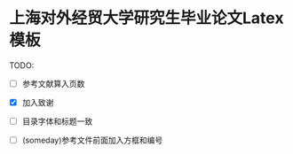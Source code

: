 


# 上海对外经贸大学研究生毕业论文Latex模板



TODO:

- [ ] 参考文献算入页数
- [x] 加入致谢
- [ ] 目录字体和标题一致
- [ ] (someday)参考文件前面加入方框和编号

